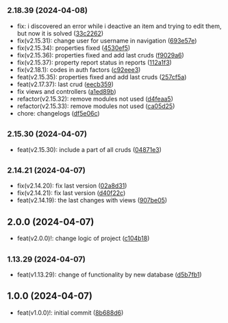 ## <small>2.18.39 (2024-04-08)</small>

- fix: i discovered an error while i deactive an item and trying to edit them, but now it is solved ([33c2262](https://github.com/METR1CKA/reportsoft-helpdesk/commit/33c2262))
- fix(v2.15.31): change user for username in navigation ([693e57e](https://github.com/METR1CKA/reportsoft-helpdesk/commit/693e57e))
- fix(v2.15.34): properties fixed ([4530ef5](https://github.com/METR1CKA/reportsoft-helpdesk/commit/4530ef5))
- fix(v2.15.36): properties fixed and add last cruds ([f9029a6](https://github.com/METR1CKA/reportsoft-helpdesk/commit/f9029a6))
- fix(v2.15.37): property report status in reports ([112a1f3](https://github.com/METR1CKA/reportsoft-helpdesk/commit/112a1f3))
- fix(v2.18.1): codes in auth factors ([c92eee3](https://github.com/METR1CKA/reportsoft-helpdesk/commit/c92eee3))
- feat(v2.15.35): properties fixed and add last cruds ([257cf5a](https://github.com/METR1CKA/reportsoft-helpdesk/commit/257cf5a))
- feat(v2.17.37): last crud ([eecb359](https://github.com/METR1CKA/reportsoft-helpdesk/commit/eecb359))
- fix views and controllers ([a1ed89b](https://github.com/METR1CKA/reportsoft-helpdesk/commit/a1ed89b))
- refactor(v2.15.32): remove modules not used ([d4feaa5](https://github.com/METR1CKA/reportsoft-helpdesk/commit/d4feaa5))
- refactor(v2.15.33): remove modules not used ([ca05d25](https://github.com/METR1CKA/reportsoft-helpdesk/commit/ca05d25))
- chore: changelogs ([df5e06c](https://github.com/METR1CKA/reportsoft-helpdesk/commit/df5e06c))

## <small>2.15.30 (2024-04-07)</small>

- feat(v2.15.30): include a part of all cruds ([04871e3](https://github.com/METR1CKA/reportsoft-helpdesk/commit/04871e3))

## <small>2.14.21 (2024-04-07)</small>

- fix(v2.14.20): fix last version ([02a8d31](https://github.com/METR1CKA/reportsoft-helpdesk/commit/02a8d31))
- fix(v2.14.21): fix last version ([d40f22c](https://github.com/METR1CKA/reportsoft-helpdesk/commit/d40f22c))
- feat(v2.14.19): the last changes with views ([907be05](https://github.com/METR1CKA/reportsoft-helpdesk/commit/907be05))

## 2.0.0 (2024-04-07)

- feat(v2.0.0)!: change logic of project ([c104b18](https://github.com/METR1CKA/reportsoft-helpdesk/commit/c104b18))

## <small>1.13.29 (2024-04-07)</small>

- feat(v1.13.29): change of functionality by new database ([d5b7fb1](https://github.com/METR1CKA/reportsoft-helpdesk/commit/d5b7fb1))

## 1.0.0 (2024-04-07)

- feat(v1.0.0)!: initial commit ([8b688d6](https://github.com/METR1CKA/reportsoft-helpdesk/commit/8b688d6))
